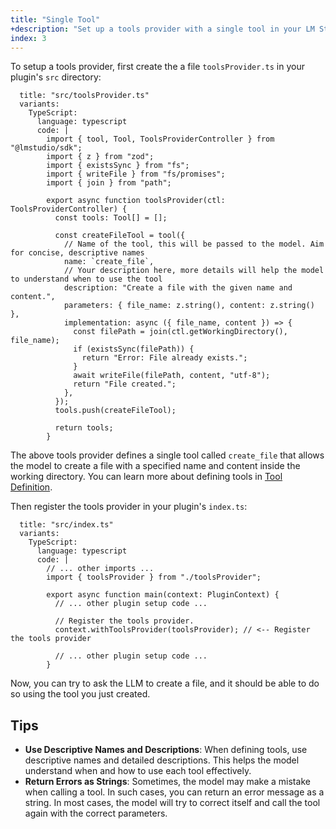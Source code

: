 ```yaml
---
title: "Single Tool"
+description: "Set up a tools provider with a single tool in your LM Studio plugin"
index: 3
---
```


To setup a tools provider, first create the a file `toolsProvider.ts` in your plugin's `src` directory:

```lms_code_snippet
  title: "src/toolsProvider.ts"
  variants:
    TypeScript:
      language: typescript
      code: |
        import { tool, Tool, ToolsProviderController } from "@lmstudio/sdk";
        import { z } from "zod";
        import { existsSync } from "fs";
        import { writeFile } from "fs/promises";
        import { join } from "path";

        export async function toolsProvider(ctl: ToolsProviderController) {
          const tools: Tool[] = [];

          const createFileTool = tool({
            // Name of the tool, this will be passed to the model. Aim for concise, descriptive names
            name: `create_file`,
            // Your description here, more details will help the model to understand when to use the tool
            description: "Create a file with the given name and content.",
            parameters: { file_name: z.string(), content: z.string() },
            implementation: async ({ file_name, content }) => {
              const filePath = join(ctl.getWorkingDirectory(), file_name);
              if (existsSync(filePath)) {
                return "Error: File already exists.";
              }
              await writeFile(filePath, content, "utf-8");
              return "File created.";
            },
          });
          tools.push(createFileTool);

          return tools;
        }
```

The above tools provider defines a single tool called `create_file` that allows the model to create a file with a specified name and content inside the working directory. You can learn more about defining tools in [Tool Definition](../agent/tools).

Then register the tools provider in your plugin's `index.ts`:

```lms_code_snippet
  title: "src/index.ts"
  variants:
    TypeScript:
      language: typescript
      code: |
        // ... other imports ...
        import { toolsProvider } from "./toolsProvider";

        export async function main(context: PluginContext) {
          // ... other plugin setup code ...

          // Register the tools provider.
          context.withToolsProvider(toolsProvider); // <-- Register the tools provider

          // ... other plugin setup code ...
        }
```

Now, you can try to ask the LLM to create a file, and it should be able to do so using the tool you just created.

## Tips

- **Use Descriptive Names and Descriptions**: When defining tools, use descriptive names and detailed descriptions. This helps the model understand when and how to use each tool effectively.
- **Return Errors as Strings**: Sometimes, the model may make a mistake when calling a tool. In such cases, you can return an error message as a string. In most cases, the model will try to correct itself and call the tool again with the correct parameters.
